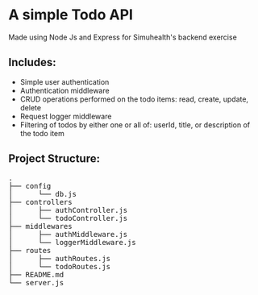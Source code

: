 # A simple Todo API

Made using Node Js and Express for Simuhealth's backend exercise

## Includes:

- Simple user authentication
- Authentication middleware
- CRUD operations performed on the todo items: read, create, update, delete
- Request logger middleware
- Filtering of todos by either one or all of: userId, title, or description of the todo item

## Project Structure:

<pre>
.
├── config
│      └── db.js
├── controllers
│      ├── authController.js
│      └── todoController.js
├── middlewares
│      ├── authMiddleware.js
│      └── loggerMiddleware.js
├── routes
│      ├── authRoutes.js
│      └── todoRoutes.js
├── README.md
└── server.js
</pre>
